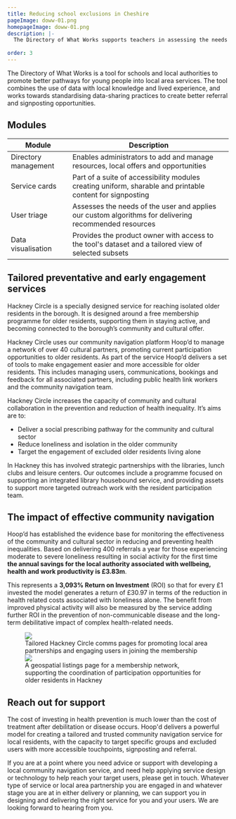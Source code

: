 ```yaml
---
title: Reducing school exclusions in Cheshire 
pageImage: doww-01.png
homepageImage: doww-01.png
description: |-
  The Directory of What Works supports teachers in assessing the needs of young people at risk of exclusion, creating better pathways into the most appropriate services. The directory is a customised version of our Triage Tool for Cheshire County Council and Social Finance. 
  
order: 3
---
```


The Directory of What Works is a tool for schools and local authorities to promote better pathways for young people into local area services. The tool combines the use of data with local knowledge and lived experience, and works towards standardising data-sharing practices to create better referral and signposting opportunities.

<section>
  <h2>Modules</h2>
  <table>
    <thead>
      <tr>
<th>Module</th>
        <th>Description</th>
      </tr>
    </thead>
    <tbody>
      <tr>
        <td>Directory management</td>
        <td>Enables administrators to add and manage resources, local offers and opportunities</td>
      </tr>
       <tr>
        <td>Service cards</td>
        <td>Part of a suite of accessibility modules creating uniform, sharable and printable content for signposting</td>
      </tr>
      <tr>
        <td>User triage</td>
        <td>Assesses the needs of the user and applies our custom algorithms for delivering recommended resources</td>
      </tr>
      <tr>
        <td>Data visualisation</td>
        <td>Provides the product owner with access to the tool's dataset and a tailored view of selected subsets</td>
      </tr>
    </tbody>
  </table>
</section>

Tailored preventative and early engagement services
---------------------------------------------------------------------------------------------------------------------------------
Hackney Circle is a specially designed service for reaching isolated older residents in the borough. It is designed around a free membership programme for older residents, supporting them in staying active, and becoming connected to the borough’s community and cultural offer. 

Hackney Circle uses our community navigation platform Hoop’d to manage a network of over 40 cultural partners, promoting current participation opportunities to older residents. As part of the service Hoop’d delivers a set of tools to make engagement easier and more accessible for older residents. This includes managing users, communications, bookings and feedback for all associated partners, including public health link workers and the community navigation team. 

Hackney Circle increases the capacity of community and cultural collaboration in the prevention and reduction of health inequality. It’s aims are to: 

- Deliver a social prescribing pathway for the community and cultural sector 
- Reduce loneliness and isolation in the older community
- Target the engagement of excluded older residents living alone

In Hackney this has involved strategic partnerships with the libraries, lunch clubs and leisure centers. Our outcomes include a programme focused on supporting an integrated library housebound service, and providing assets to support more targeted outreach work with the resident participation team. 


The impact of effective community navigation
---------------------------------------------------------------------------------------------------------------------------------
Hoop’d has established the evidence base for monitoring the effectiveness of the community and cultural sector in reducing and preventing health inequalities. Based on delivering 400 referrals a year for those experiencing moderate to severe loneliness resulting in social activity for the first time **the annual savings for the local authority associated with wellbeing, health and work productivity is £3.83m**.

This represents a **3,093% Return on Investment** (ROI) so that for every £1 invested the model generates a return of £30.97 in terms of the reduction in health related costs associated with loneliness alone. The benefit from improved physical activity will also be measured by the service adding further ROI in the prevention of non-communicable disease and the long-term debilitative impact of complex health-related needs. 

<figure>
  <img src="{{ '/static/images/use-cases/hackney-circle-uc-01.png' | url }}" />
  <figcaption>
    Tailored Hackney Circle comms pages for promoting local area partnerships and engaging users in joining the membership
  </figcaption>
   <img src="{{ '/static/images/use-cases/customengagement-02.png' | url }}" />
  <figcaption>
    A geospatial listings page for a membership network, supporting the coordination of participation opportunities for older residents in Hackney
  </figcaption>
</figure>

Reach out for support
---------------------------------------------------------------------------------------------------------------------------------
The cost of investing in health prevention is much lower than the cost of treatment after debilitation or disease occurs. Hoop'd delivers a powerful model for creating a tailored and trusted community navigation service for local residents, with the capacity to target specific groups and excluded users with more accessible touchpoints, signposting and referral. 

If you are at a point where you need advice or support with developing a local community navigation service, and need help applying service design or technology to help reach your target users, please get in touch. Whatever type of service or local area partnership you are engaged in and whatever stage you are at in either delivery or planning, we can support you in designing and delivering the right service for you and your users. We are looking forward to hearing from you. 

